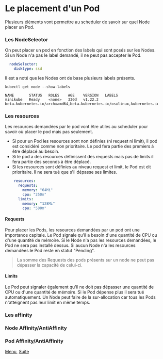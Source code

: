 # Le placement d'un Pod
Plusieurs éléments vont permettre au scheduler de savoir sur quel Node placer un Pod.

### Les NodeSelector
On peut placer un pod en fonction des labels qui sont posés sur les Nodes. Si un Node n'a pas le label demandé, il ne peut pas accepter le Pod.
```yaml
  nodeSelector:
    disktype: ssd
```
Il est a noté que les Nodes ont de base plusieurs labels présents.
```shell
kubectl get node --show-labels

NAME       STATUS   ROLES    AGE    VERSION   LABELS
minikube   Ready    <none>   330d   v1.22.2   beta.kubernetes.io/arch=amd64,beta.kubernetes.io/os=linux,kubernetes.io/arch=amd64,kubernetes.io/hostname=minikube,kubernetes.io/os=linux
```

### Les resources
Les resources demandées par le pod vont être utiles au scheduler pour savoir où placer le pod mais pas seulement.
- Si pour un Pod les resources sont non définies (ni request ni limit), il pod est considéré comme non prioritaire.
  Le pod fera partie des premiers à être déplacé au besoin.
- Si le pod a des resources définissent des requests mais pas de limits il fera partie des seconds à être déplacé.
- Si les resources sont définies au niveau request et limit, le Pod est dit prioritaire.
  Il ne sera tué que s'il dépasse ses limites.

```yaml
    resources:
      requests:
        memory: "64Mi"
        cpu: "250m"
      limits:
        memory: "128Mi"
        cpu: "500m"
```

#### Requests
Pour placer les Pods, les resources demandées par un pod ont une importance capitale.
Le Pod signale qu'il a besoin d'une quantité de CPU ou d'une quantité de mémoire.
Si le Node n'a pas les resources demandées, le Pod ne sera pas installé dessus.
Si aucun Node n'a les resources demandées le Pod reste en statut "Pending".
> La somme des Requests des pods présents sur un node ne peut pas dépasser la capacité de celui-ci.

#### Limits
Le Pod peut signaler également qu'il ne doit pas dépasser une quantité de CPU ou d'une quantité de mémoire.
Si le Pod dépense plus il sera tué automatiquement.
Un Node peut faire de la sur-allocation car tous les Pods n'atteignent pas leur limit en même temps.

### Les affinity
### Node Affinity/AntiAffinity


### Pod Affinity/AntiAffinity

[Menu](https://obeyler.github.io/Formation-K8S/), [Suite](https://obeyler.github.io/Formation-K8S/Chapitres/LabelAnnotation.html)
